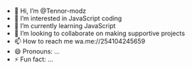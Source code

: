 - 👋 Hi, I’m @Tennor-modz
- 👀 I’m interested in JavaScript coding 
- 🌱 I’m currently learning JavaScript 
- 💞️ I’m looking to collaborate on making supportive projects 
- 📫 How to reach me wa.me://254104245659
- 😄 Pronouns: ...
- ⚡ Fun fact: ...

<!---
Tennor-modz/Tennor-modz is a ✨ special ✨ repository because its `README.md` (this file) appears on your GitHub profile.
You can click the Preview link to take a look at your changes.
--->
